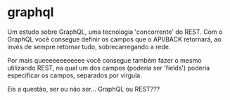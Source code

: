 # graphql
Um estudo sobre GraphQL, uma tecnologia 'concorrente' do REST. Com o GraphQL você consegue definir os campos que o API/BACK retornará, ao invés de sempre retornar tudo, sobrecarregando a rede.

Por mais queeeeeeeeeeee você consegue também fazer o mesmo utilizando REST, na qual um dos campos (poderia ser 'fields') poderia especificar os campos, separados por virgula.

Eis a questão, ser ou não ser... GraphQL ou REST???
